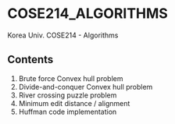 # COSE214_ALGORITHMS
Korea Univ. COSE214 - Algorithms

## Contents
1. Brute force Convex hull problem
2. Divide-and-conquer Convex hull problem
3. River crossing puzzle problem
4. Minimum edit distance / alignment
5. Huffman code implementation
